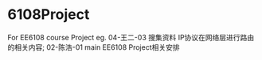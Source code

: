 # 6108Project
For EE6108 course Project
eg. 04-王二-03 搜集资料 IP协议在网络层进行路由的相关内容;
02-陈浩-01 main EE6108 Project相关安排
